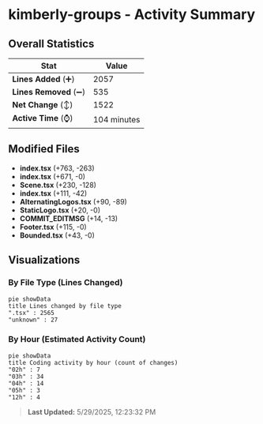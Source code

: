 # kimberly-groups - Activity Summary 

## Overall Statistics

| Stat                   | Value                                                             |
| ---------------------- | ----------------------------------------------------------------- |
| **Lines Added** (➕)   | 2057                                          |
| **Lines Removed** (➖) | 535                                        |
| **Net Change** (↕)    | 1522                |
| **Active Time** (⌚)   | 104 minutes |


## Modified Files
- **index.tsx** (+763, -263)
- **index.tsx** (+671, -0)
- **Scene.tsx** (+230, -128)
- **index.tsx** (+111, -42)
- **AlternatingLogos.tsx** (+90, -89)
- **StaticLogo.tsx** (+20, -0)
- **COMMIT_EDITMSG** (+14, -13)
- **Footer.tsx** (+115, -0)
- **Bounded.tsx** (+43, -0)

## Visualizations

### By File Type (Lines Changed)

```mermaid
pie showData
title Lines changed by file type
".tsx" : 2565
"unknown" : 27
```

### By Hour (Estimated Activity Count)

```mermaid
pie showData
title Coding activity by hour (count of changes)
"02h" : 7
"03h" : 34
"04h" : 14
"05h" : 3
"12h" : 4
```


> **Last Updated:** 5/29/2025, 12:23:32 PM